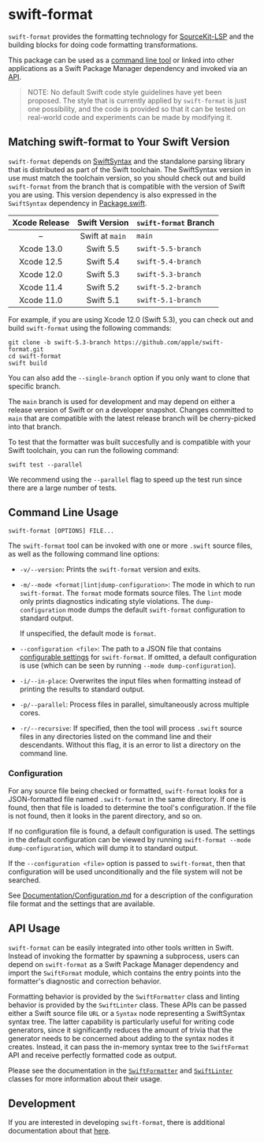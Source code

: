 # swift-format

`swift-format` provides the formatting technology for
[SourceKit-LSP](https://github.com/apple/sourcekit-lsp) and the building
blocks for doing code formatting transformations.

This package can be used as a [command line tool](#command-line-usage)
or linked into other applications as a Swift Package Manager dependency and
invoked via an [API](#api-usage).

> NOTE: No default Swift code style guidelines have yet been proposed. The
> style that is currently applied by `swift-format` is just one possibility,
> and the code is provided so that it can be tested on real-world code and
> experiments can be made by modifying it.

## Matching swift-format to Your Swift Version

`swift-format` depends on [SwiftSyntax](https://github.com/apple/swift-syntax)
and the standalone parsing library that is distributed as part of the Swift
toolchain. The SwiftSyntax version in use must match the toolchain version, so
you should check out and build `swift-format` from the branch that is
compatible with the version of Swift you are using. This version dependency
is also expressed in the `SwiftSyntax` dependency in
[Package.swift](Package.swift).

| Xcode Release | Swift Version                           | `swift-format` Branch |
|:-------------:|:---------------------------------------:|:----------------------|
| –             | Swift at `main`                         | `main`                |
| Xcode 13.0    | Swift 5.5                               | `swift-5.5-branch`    |
| Xcode 12.5    | Swift 5.4                               | `swift-5.4-branch`    |
| Xcode 12.0    | Swift 5.3                               | `swift-5.3-branch`    |
| Xcode 11.4    | Swift 5.2                               | `swift-5.2-branch`    |
| Xcode 11.0    | Swift 5.1                               | `swift-5.1-branch`    |

For example, if you are using Xcode 12.0 (Swift 5.3), you can check out and
build `swift-format` using the following commands:

```
git clone -b swift-5.3-branch https://github.com/apple/swift-format.git
cd swift-format
swift build
```

You can also add the `--single-branch` option if you only want to clone that
specific branch.

The `main` branch is used for development and may depend on either a release
version of Swift or on a developer snapshot. Changes committed to `main`
that are compatible with the latest release branch will be cherry-picked into
that branch.

To test that the formatter was built succesfully and is compatible with your
Swift toolchain, you can run the following command:

```
swift test --parallel
```
We recommend using the `--parallel` flag to speed up the test run since there
are a large number of tests.

## Command Line Usage

```
swift-format [OPTIONS] FILE...
```

The `swift-format` tool can be invoked with one or more `.swift` source files,
as well as the following command line options:

* `-v/--version`: Prints the `swift-format` version and exits.

* `-m/--mode <format|lint|dump-configuration>`: The mode in which to run
  `swift-format`. The `format` mode formats source files. The `lint` mode
  only prints diagnostics indicating style violations. The `dump-configuration`
  mode dumps the default `swift-format` configuration to standard output.

  If unspecified, the default mode is `format`.

* `--configuration <file>`: The path to a JSON file that contains
  [configurable settings](#configuration) for `swift-format`. If omitted, a
  default configuration is use (which can be seen by running
  `--mode dump-configuration`).

* `-i/--in-place`: Overwrites the input files when formatting instead of
  printing the results to standard output.

* `-p/--parallel`: Process files in parallel, simultaneously across
  multiple cores.

* `-r/--recursive`: If specified, then the tool will process `.swift` source
  files in any directories listed on the command line and their descendants.
  Without this flag, it is an error to list a directory on the command line.

### Configuration

For any source file being checked or formatted, `swift-format` looks for a
JSON-formatted file named `.swift-format` in the same directory. If one is
found, then that file is loaded to determine the tool's configuration. If the
file is not found, then it looks in the parent directory, and so on.

If no configuration file is found, a default configuration is used. The
settings in the default configuration can be viewed by running
`swift-format --mode dump-configuration`, which will dump it to standard
output.

If the `--configuration <file>` option is passed to `swift-format`, then that
configuration will be used unconditionally and the file system will not be
searched.

See [Documentation/Configuration.md](Documentation/Configuration.md) for a
description of the configuration file format and the settings that are
available.

## API Usage

`swift-format` can be easily integrated into other tools written in Swift.
Instead of invoking the formatter by spawning a subprocess, users can depend on
`swift-format` as a Swift Package Manager dependency and import the
`SwiftFormat` module, which contains the entry points into the formatter's
diagnostic and correction behavior.

Formatting behavior is provided by the `SwiftFormatter` class and linting
behavior is provided by the `SwiftLinter` class. These APIs can be passed
either a Swift source file `URL` or a `Syntax` node representing a
SwiftSyntax syntax tree. The latter capability is particularly useful for
writing code generators, since it significantly reduces the amount of trivia
that the generator needs to be concerned about adding to the syntax nodes it
creates. Instead, it can pass the in-memory syntax tree to the `SwiftFormat`
API and receive perfectly formatted code as output.

Please see the documentation in the
[`SwiftFormatter`](Sources/SwiftFormat/SwiftFormatter.swift) and
[`SwiftLinter`](Sources/SwiftFormat/SwiftLinter.swift) classes for more
information about their usage.

## Development

If you are interested in developing `swift-format`, there is additional
documentation about that [here](Documentation/Development.md).
